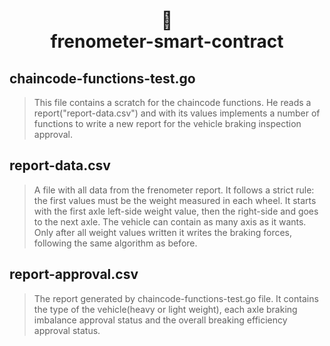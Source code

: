 <h1 align="center">
📄<br>  frenometer-smart-contract
</h1>

## chaincode-functions-test.go

> This file contains a scratch for the chaincode functions. He reads a report("report-data.csv") and with its values implements a number of functions to write a new report for the vehicle braking inspection approval.

## report-data.csv

> A file with all data from the frenometer report. It follows a strict rule: the first values must be the weight measured in each wheel. It starts with the first axle left-side weight value, then the right-side and goes to the next axle. The vehicle can contain as many axis as it wants. Only after all weight values written it writes the braking forces, following the same algorithm as before.

## report-approval.csv

> The report generated by chaincode-functions-test.go file. It contains the type of the vehicle(heavy or light weight), each axle braking imbalance approval status and the overall breaking efficiency approval status.

